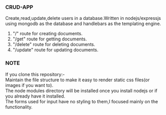 <h3>CRUD-APP</h3>
Create,read,update,delete users in a database.Written in nodejs/expressjs using mongodb as the database and handlebars as the templating engine.<br/>
<ol>
  <li>"/" route for creating documents.</li>  
  <li>"/get" route for getting documents.  </li>
  <li>"/delete" route for deleting documents. </li> 
  <li>"/update" route for updating documents. </li>
  </ol>
<h3>NOTE</h3>
If you clone this repository:- <br/> Maintain the file structure to make it easy to render static css files(or images if you want to).<br/>The node modules directory will be installed once you install nodejs or if you already have it installed.<br/>The forms used for input have no styling to them,I focused mainly on the functionality.
